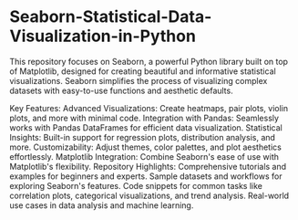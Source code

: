 # Seaborn-Statistical-Data-Visualization-in-Python

This repository focuses on Seaborn, a powerful Python library built on top of Matplotlib, designed for creating beautiful and informative statistical visualizations. Seaborn simplifies the process of visualizing complex datasets with easy-to-use functions and aesthetic defaults.

Key Features:
Advanced Visualizations: Create heatmaps, pair plots, violin plots, and more with minimal code.
Integration with Pandas: Seamlessly works with Pandas DataFrames for efficient data visualization.
Statistical Insights: Built-in support for regression plots, distribution analysis, and more.
Customizability: Adjust themes, color palettes, and plot aesthetics effortlessly.
Matplotlib Integration: Combine Seaborn's ease of use with Matplotlib's flexibility.
Repository Highlights:
Comprehensive tutorials and examples for beginners and experts.
Sample datasets and workflows for exploring Seaborn's features.
Code snippets for common tasks like correlation plots, categorical visualizations, and trend analysis.
Real-world use cases in data analysis and machine learning.
